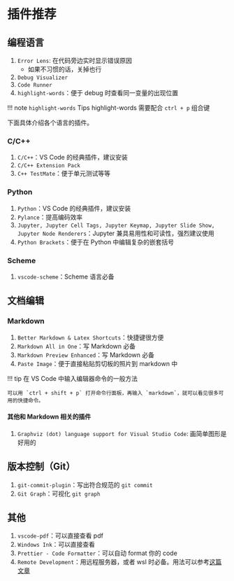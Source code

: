 # 插件推荐

## 编程语言

1. `Error Lens`: 在代码旁边实时显示错误原因
   - 如果不习惯的话，关掉也行
2. `Debug Visualizer`
3. `Code Runner`
4. `highlight-words`：便于 debug 时查看同一变量的出现位置

!!! note `highlight-words` Tips
    highlight-words 需要配合 `ctrl + p` 组合键

下面具体介绍各个语言的插件。

### C/C++

1. `C/C++`：VS Code 的经典插件，建议安装
2. `C/C++ Extension Pack`
3. `C++ TestMate`：便于单元测试等等

### Python

1. `Python`：VS Code 的经典插件，建议安装
2. `Pylance`：提高编码效率
3. `Jupyter, Jupyter Cell Tags, Jupyter Keymap, Jupyter Slide Show, Jupyter Node Renderers`：Jupyter 兼具易用性和可读性，强烈建议使用
4. `Python Brackets`：便于在 Python 中编辑复杂的嵌套括号

### Scheme

1. `vscode-scheme`：Scheme 语言必备

## 文档编辑

### Markdown

1. `Better Markdown & Latex Shortcuts`：快捷键很方便
2. `Markdown All in One`：写 Markdown 必备
3. `Markdown Preview Enhanced`：写 Markdown 必备
4. `Paste Image`：便于直接粘贴剪切板的照片到 markdown 中

!!! tip 在 VS Code 中输入编辑器命令的一般方法

    可以用 `ctrl + shift + p` 打开命令行面板，再输入 `markdown`，就可以看见很多可用的快捷命令。

#### 其他和 Markdown 相关的插件

1. `Graphviz (dot) language support for Visual Studio Code`: 画简单图形是好用的

## 版本控制（Git）

1. `git-commit-plugin`：写出符合规范的 `git commit`
2. `Git Graph`：可视化 `git graph`    

## 其他

1. `vscode-pdf`：可以直接查看 pdf
2. `Windows Ink`：可以直接查看
3. `Prettier - Code Formatter`：可以自动 format 你的 code
4. `Remote Development`：用远程服务器，或者 wsl 时必备。用法可以参考[这篇文章](ssh/ssh_via_proxy.md)
